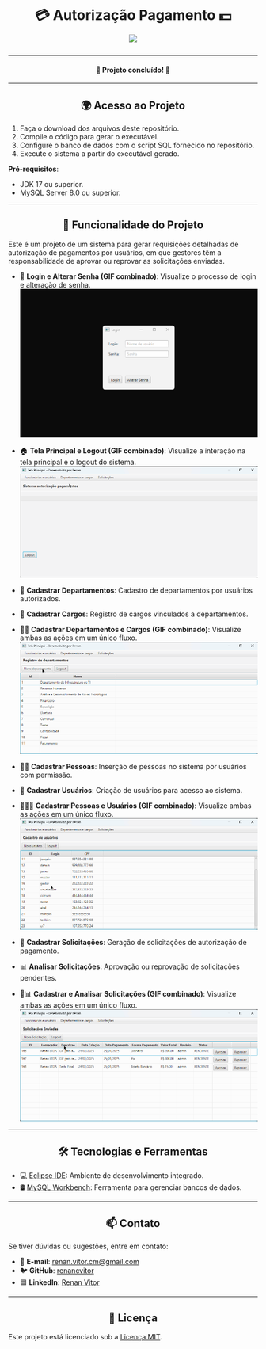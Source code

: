<h1 align="center">💳 Autorização Pagamento 💵 <br> <img src="https://img.shields.io/badge/Status-Concluído-green"></h1>

---

<h4 align="center">🎉 Projeto concluído! 🎉</h4>

---

<h2 align="center">🌍 Acesso ao Projeto</h2>

1. Faça o download dos arquivos deste repositório.
2. Compile o código para gerar o executável.
3. Configure o banco de dados com o script SQL fornecido no repositório.
4. Execute o sistema a partir do executável gerado.

**Pré-requisitos**:
- JDK 17 ou superior.
- MySQL Server 8.0 ou superior.

---

<h2 align="center">🧮 Funcionalidade do Projeto </h2>

Este é um projeto de um sistema para gerar requisições detalhadas de autorização de pagamentos por usuários, em que gestores têm a responsabilidade de aprovar ou reprovar as solicitações enviadas.

- 🔑 **Login e Alterar Senha (GIF combinado)**: Visualize o processo de login e alteração de senha.
  ![GIF de Login e Alterar Senha](https://raw.githubusercontent.com/renancvitor/payment-authorization/main/usability-gifs/Login-AlterarSenha.gif)
  
- 🏠 **Tela Principal e Logout (GIF combinado)**: Visualize a interação na tela principal e o logout do sistema.
  ![GIF de Tela Principal e Logout](https://raw.githubusercontent.com/renancvitor/payment-authorization/main/usability-gifs/TelaPrincipalLogout.gif)
  
- 🏢 **Cadastrar Departamentos**: Cadastro de departamentos por usuários autorizados.
- 👔 **Cadastrar Cargos**: Registro de cargos vinculados a departamentos.
- 🏢👔 **Cadastrar Departamentos e Cargos (GIF combinado)**: Visualize ambas as ações em um único fluxo.  
  ![GIF de Cadastro de Departamentos e Cargos](https://raw.githubusercontent.com/renancvitor/payment-authorization/main/usability-gifs/DepartamentosCargos.gif)
  
- 👦🏽 **Cadastrar Pessoas**: Inserção de pessoas no sistema por usuários com permissão.
- 👤 **Cadastrar Usuários**: Criação de usuários para acesso ao sistema.
- 👦🏽👤 **Cadastrar Pessoas e Usuários (GIF combinado)**: Visualize ambas as ações em um único fluxo.
  ![GIF de Cadastro de Pessoas e Usuários](https://raw.githubusercontent.com/renancvitor/payment-authorization/main/usability-gifs/FuncionariosUsuarios.gif)
  
- 📝 **Cadastrar Solicitações**: Geração de solicitações de autorização de pagamento.
- 📊 **Analisar Solicitações**: Aprovação ou reprovação de solicitações pendentes.
- 📝📊 **Cadastrar e Analisar Solicitações (GIF combinado)**: Visualize ambas as ações em um único fluxo.
  ![GIF de Cadastrar e Analisar Solicitações](https://raw.githubusercontent.com/renancvitor/payment-authorization/main/usability-gifs/Solicitacoes.gif)

---

<h2 align="center">🛠️ Tecnologias e Ferramentas</h2>

- 💻 [Eclipse IDE](https://www.eclipse.org/): Ambiente de desenvolvimento integrado.
- 🛢️ [MySQL Workbench](https://www.mysql.com/products/workbench/): Ferramenta para gerenciar bancos de dados.

---

<h2 align="center">📫 Contato</h2>

Se tiver dúvidas ou sugestões, entre em contato:

- 📧 **E-mail**: [renan.vitor.cm@gmail.com](mailto:renan.vitor.cm@gmail.com)
- 🐦 **GitHub**: [renancvitor](https://github.com/renancvitor)
- 🟦 **LinkedIn**: [Renan Vitor](https://www.linkedin.com/in/renan-vitor-developer/)

---

<h2 align="center"> 📄 Licença</h2>

Este projeto está licenciado sob a [Licença MIT](LICENSE).
